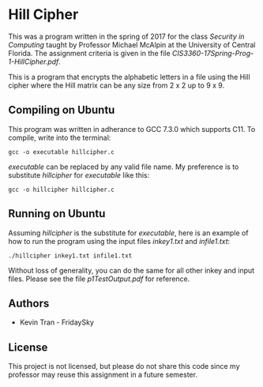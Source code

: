 # Hill Cipher
This was a program written in the spring of 2017 for the class *Security in Computing* taught by Professor Michael McAlpin at the University of Central Florida. The assignment criteria is given in the file *CIS3360-17Spring-Prog-1-HillCipher.pdf*.

This is a program that encrypts the alphabetic letters in a file using the Hill cipher where the Hill matrix can be any size from 2 x 2 up to 9 x 9.

## Compiling on Ubuntu
This program was written in adherance to GCC 7.3.0 which supports C11. To compile, write into the terminal:

`gcc -o executable hillcipher.c`

*executable* can be replaced by any valid file name. My preference is to substitute *hillcipher* for *executable* like this:

`gcc -o hillcipher hillcipher.c`

## Running on Ubuntu
Assuming *hillcipher* is the substitute for *executable*, here is an example of how to run the program using the input files *inkey1.txt* and *infile1.txt*:

`./hillcipher inkey1.txt infile1.txt`

Without loss of generality, you can do the same for all other inkey and input files. Please see the file *p1TestOutput.pdf* for reference.

## Authors
* Kevin Tran - FridaySky

## License
This project is not licensed, but please do not share this code since my professor may reuse this assignment in a future semester.
